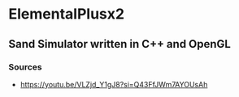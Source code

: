 # ElementalPlusx2

## Sand Simulator written in C++ and OpenGL

### Sources
- https://youtu.be/VLZjd_Y1gJ8?si=Q43FfJWm7AYOUsAh
